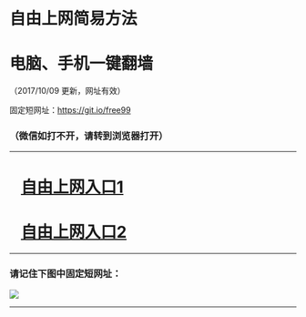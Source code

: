 ﻿# 自由上网简易方法

# 电脑、手机一键翻墙

（2017/10/09 更新，网址有效）

固定短网址：https://git.io/free99

### （微信如打不开，请转到浏览器打开）


***





# &nbsp;&nbsp; <a href="http://ft3217012422.fwq-tz-1001.info/fwqtz01.html?t=100900117465 " target="_blank">自由上网入口1</a>
# &nbsp;&nbsp; <a href="http://ft370432404.fwq-tz-1002.info/fwqtz02.html?t=100900121724 " target="_blank">自由上网入口2</a>
***

### 请记住下图中固定短网址：

<img src="https://s3-us-west-2.amazonaws.com/fwq-1001/yjfq-20170905okok.png" /> 


***

